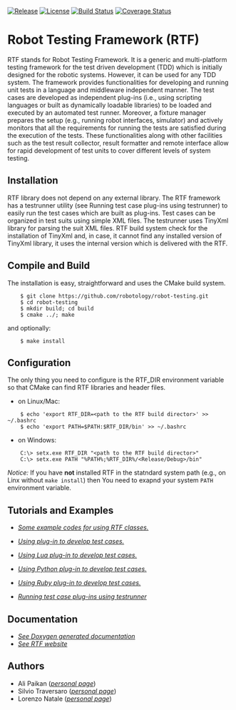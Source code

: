 [![Release](https://img.shields.io/badge/Release-1.0.1-blue.svg)](http://robotology.github.io/robot-testing/index.html)
[![License](https://img.shields.io/badge/Licence-LGPL-blue.svg)](http://robotology.github.io/robot-testing/index.html)
[![Build Status](https://travis-ci.org/robotology/robot-testing.svg?branch=master)](https://travis-ci.org/robotology/robot-testing)
[![Coverage Status](https://coveralls.io/repos/github/robotology/robot-testing/badge.svg?branch=master)](https://coveralls.io/github/robotology/robot-testing?branch=master)


Robot Testing Framework (RTF)
============================
RTF stands for Robot Testing Framework. It is a generic and multi-platform testing framework for the test driven development (TDD)
which is initially designed for the robotic systems. However, it can be used for any TDD system.
The framework provides functionalities for developing and running unit tests in a language and middleware independent manner. The
test cases are developed as independent plug-ins (i.e., using scripting languages or built as dynamically loadable libraries) to be
loaded and executed by an automated test runner. Moreover, a fixture manager prepares the setup (e.g., running robot interfaces,
simulator) and actively monitors that all the requirements for running the tests are satisfied during the execution of the tests.
These functionalities along with other facilities such as the test result collector, result formatter and remote interface allow
for rapid development of test units to cover different levels of system testing.



Installation
------------
RTF library does not depend on any external library. The RTF framework has a testrunner utility (see Running test case plug-ins
using testrunner) to easily run the test cases which are built as plug-ins. Test cases can be organized in test suits using simple XML files. The testrunner uses TinyXml library for parsing the suit XML files. RTF build system check for the installation
of TinyXml and, in case, it cannot find any installed version of TinyXml library, it uses the internal version which is delivered
with the RTF.


Compile and Build
-----------------
The installation is easy, straightforward and uses the CMake build system.
```
    $ git clone https://github.com/robotology/robot-testing.git
    $ cd robot-testing
    $ mkdir build; cd build
    $ cmake ../; make
```

and optionally:
```
    $ make install
```

Configuration
-------------
The only thing you need to configure is the RTF_DIR environment variable so that CMake can find RTF libraries and header files.

- on Linux/Mac:
```
    $ echo 'export RTF_DIR=<path to the RTF build director>' >> ~/.bashrc
    $ echo 'export PATH=$PATH:$RTF_DIR/bin' >> ~/.bashrc
```

- on Windows:
```
    C:\> setx.exe RTF_DIR "<path to the RTF build director>"
    C:\> setx.exe PATH "%PATH%;%RTF_DIR%/<Release/Debug>/bin"
```

*Notice:* If you have **not** installed RTF in the statndard system path (e.g., on Linx without `make install`) then You need to exapnd your system `PATH` environment variable. 


Tutorials and Examples
-----------------------
* [*Some example codes for using RTF classes.*](http://robotology.github.io/robot-testing/documentation/examples.html)

* [*Using plug-in to develop test cases.*](http://robotology.github.io/robot-testing/documentation/rtf_plugin_example.html)

* [*Using Lua plug-in to develop test cases.*](http://robotology.github.io/robot-testing/documentation/rtf_lua_plugin_example.html)

* [*Using Python plug-in to develop test cases.*](http://robotology.github.io/robot-testing/documentation/rtf_python_plugin_example.html)

* [*Using Ruby plug-in to develop test cases.*](http://robotology.github.io/robot-testing/documentation/rtf_ruby_plugin_example.html)
 
* [*Running test case plug-ins using testrunner*](http://robotology.github.io/robot-testing/documentation/testrunner.html)


Documentation
-------------
* [*See Doxygen generated documentation*](http://robotology.github.io/robot-testing/documentation/index.html)
* [*See RTF website*](http://robotology.github.io/robot-testing/index.html)

Authors
-------
* Ali Paikan ([*personal page*](http://alipaikan.com))
* Silvio Traversaro ([*personal page*](http://www.iit.it/en/people/silvio-traversaro.html))
* Lorenzo Natale ([*personal page*](http://nat.liralab.it/))
